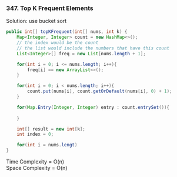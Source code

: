 ### 347. Top K Frequent Elements
Solution: use bucket sort
```java
public int[] topKFrequent(int[] nums, int k) {
    Map<Integer, Integer> count = new HashMap<>();
    // the index would be the count
    // the list would include the numbers that have this count
    List<Integer>[] freq = new List[nums.length + 1];

    for(int i = 0; i <= nums.length; i++){
        freq[i] == new ArrayList<>();
    }

    for(int i = 0; i < nums.length; i++){
        count.put(nums[i], count.getOrDefault(nums[i], 0) + 1);
    }

    for(Map.Entry(Integer, Integer) entry : count.entrySet()){
        
    }

    int[] result = new int[k];
    int index = 0;

    for(int i = nums.lengt)
}
```
Time Complexity = O(n) <br>
Space Complexity = O(n)